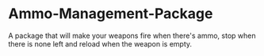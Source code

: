 # Ammo-Management-Package
A package that will make your weapons fire when there's ammo, stop when there is none left and reload when the weapon is empty.
